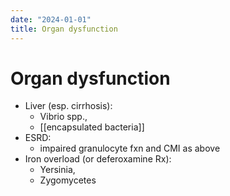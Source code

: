 ```yaml
---
date: "2024-01-01"
title: Organ dysfunction
---
```


# Organ dysfunction

- Liver (esp. cirrhosis): 
    - Vibrio spp., 
    - [[encapsulated bacteria]]
- ESRD: 
    - impaired granulocyte fxn and CMI as above
- Iron overload (or deferoxamine Rx): 
    - Yersinia, 
    - Zygomycetes
